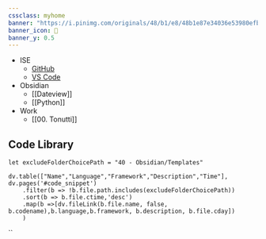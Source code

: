```yaml
---
cssclass: myhome
banner: "https://i.pinimg.com/originals/48/b1/e8/48b1e87e34036e53980efba9baa2f7d4.gif"
banner_icon: 📓
banner_y: 0.5
---
```


- ISE
	- [GitHub](https://github.com/DylanRoth5)
	- [VS Code](vscode://D:/Code/vscode)
- Obsidian
	- [[Dateview]]
	- [[Python]]
- Work
	- [[00. Tonutti]]


## Code Library

```dataviewjs
let excludeFolderChoicePath = "40 - Obsidian/Templates"

dv.table(["Name","Language","Framework","Description","Time"], dv.pages('#code_snippet')
	.filter(b => !b.file.path.includes(excludeFolderChoicePath))
	.sort(b => b.file.ctime,'desc')
	.map(b =>[dv.fileLink(b.file.name, false, b.codename),b.language,b.framework, b.description, b.file.cday])
	)
```

``

